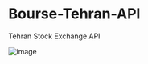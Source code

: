 # Bourse-Tehran-API
Tehran Stock Exchange API

![image](https://user-images.githubusercontent.com/22046771/115940915-7e031100-a4b8-11eb-9d26-ee1b5541adb2.png)

